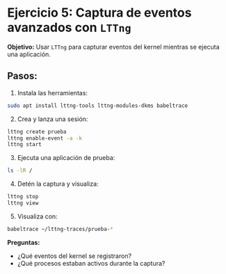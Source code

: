 # Ejercicio 5: Captura de eventos avanzados con `LTTng`

**Objetivo:** Usar `LTTng` para capturar eventos del kernel mientras se ejecuta una aplicación.

## Pasos:
1. Instala las herramientas:
```bash
sudo apt install lttng-tools lttng-modules-dkms babeltrace
```
2. Crea y lanza una sesión:
```bash
lttng create prueba
lttng enable-event -a -k
lttng start
```
3. Ejecuta una aplicación de prueba:
```bash
ls -lR /
```
4. Detén la captura y visualiza:
```bash
lttng stop
lttng view
```
5. Visualiza con:
```bash
babeltrace ~/lttng-traces/prueba-*
```

**Preguntas:**
- ¿Qué eventos del kernel se registraron?
- ¿Qué procesos estaban activos durante la captura?